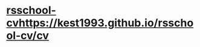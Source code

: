 # [rsschool-cv](https://kest1993.github.io/rsschool-cv/cv)https://kest1993.github.io/rsschool-cv/cv
